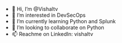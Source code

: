 - 👋 Hi, I’m @Vishaltv
- 👀 I’m interested in DevSecOps
- 🌱 I’m currently learning Python and Splunk
- 💞️ I’m looking to collaborate on Python
- 📫 Reachme on LinkedIn: vishaltv
<!---
Vishaltv/Vishaltv is a ✨ special ✨ repository because its `README.md` (this file) appears on your GitHub profile.
You can click the Preview link to take a look at your changes.
--->
